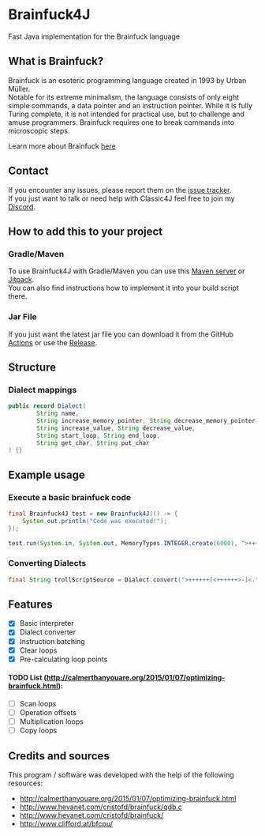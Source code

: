 # Brainfuck4J
Fast Java implementation for the Brainfuck language

## What is Brainfuck?
Brainfuck is an esoteric programming language created in 1993 by Urban Müller. <br>
Notable for its extreme minimalism, the language consists of only eight simple commands, a data pointer and an instruction pointer. While it is fully Turing complete, it is not intended for practical use, but to challenge and amuse programmers. Brainfuck requires one to break commands into microscopic steps.

Learn more about Brainfuck [here](https://en.wikipedia.org/wiki/Brainfuck)

## Contact
If you encounter any issues, please report them on the
[issue tracker](https://github.com/FlorianMichael/Brainfuck4J/issues).  
If you just want to talk or need help with Classic4J feel free to join my
[Discord](https://discord.gg/BwWhCHUKDf).

## How to add this to your project
### Gradle/Maven
To use Brainfuck4J with Gradle/Maven you can use this [Maven server](https://maven.lenni0451.net/#/releases/de/florianmichael/Brainfuck4J) or [Jitpack](https://jitpack.io/#FlorianMichael/Brainfuck4J).  
You can also find instructions how to implement it into your build script there.

### Jar File
If you just want the latest jar file you can download it from the GitHub [Actions](https://github.com/FlorianMichael/Brainfuck4J/actions) or use the [Release](https://github.com/FlorianMichael/Brainfuck4J/releases).

## Structure
### Dialect mappings
```java
public record Dialect(
        String name, 
        String increase_memory_pointer, String decrease_memory_pointer,
        String increase_value, String decrease_value, 
        String start_loop, String end_loop,
        String get_char, String put_char
) {}
```

## Example usage
### Execute a basic brainfuck code
```java
final Brainfuck4J test = new Brainfuck4J(() -> {
    System.out.println("Code was executed!");
});
 
test.run(System.in, System.out, MemoryTypes.INTEGER.create(6000), ">++++++[<++++++>-]<.");
```
### Converting Dialects
```java
final String trollScriptSource = Dialect.convert(">++++++[<++++++>-]<.", Dialect.BRAINFUCK, Dialect.TROLLSCRIPT);
```

## Features
- [x] Basic interpreter
- [x] Dialect converter
- [x] Instruction batching
- [x] Clear loops
- [x] Pre-calculating loop points

#### TODO List (http://calmerthanyouare.org/2015/01/07/optimizing-brainfuck.html): 
- [ ] Scan loops
- [ ] Operation offsets
- [ ] Multiplication loops
- [ ] Copy loops

## Credits and sources
This program / software was developed with the help of the following resources:
- http://calmerthanyouare.org/2015/01/07/optimizing-brainfuck.html
- http://www.hevanet.com/cristofd/brainfuck/qdb.c
- http://www.hevanet.com/cristofd/brainfuck/
- http://www.clifford.at/bfcpu/
